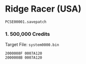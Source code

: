 #  Ridge Racer (USA)

`PCSE00001.savepatch`

### 1. 500,000 Credits

Target File: `system0000.bin`

```
2000008F 0007A120
2000008B 0007A120
```

